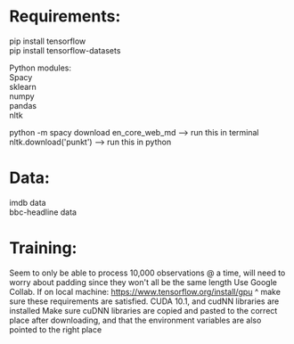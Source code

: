 # Requirements:

pip install tensorflow <br>
pip install tensorflow-datasets

Python modules: <br>
Spacy <br>
sklearn <br>
numpy <br>
pandas <br>
nltk <br> 

python -m spacy download en_core_web_md --> run this in terminal <br>
nltk.download('punkt') --> run this in python
  


# Data:
imdb data <br>
bbc-headline data


# Training:
Seem to only be able to process 10,000 observations @ a time, will need to worry about padding since they won't all be the same length
Use Google Collab.
If on local machine:
https://www.tensorflow.org/install/gpu
^ make sure these requirements are satisfied. CUDA 10.1, and cudNN libraries are installed
Make sure cuDNN libraries are copied and pasted to the correct place after downloading, and that the environment variables
are also pointed to the right place 


